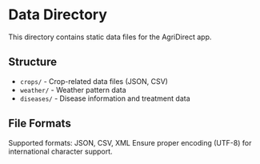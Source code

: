 # Data Directory

This directory contains static data files for the AgriDirect app.

## Structure
- `crops/` - Crop-related data files (JSON, CSV)
- `weather/` - Weather pattern data
- `diseases/` - Disease information and treatment data

## File Formats
Supported formats: JSON, CSV, XML
Ensure proper encoding (UTF-8) for international character support.
